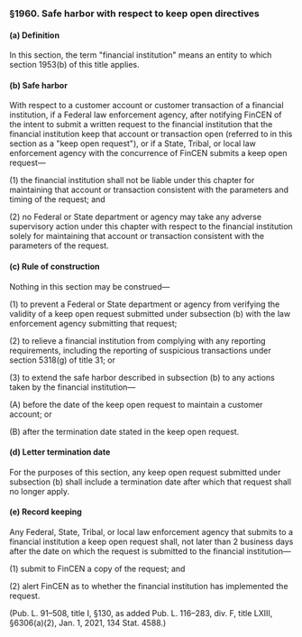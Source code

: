 ### §1960. Safe harbor with respect to keep open directives ###

#### (a) Definition ####

In this section, the term "financial institution" means an entity to which section 1953(b) of this title applies.

#### (b) Safe harbor ####

With respect to a customer account or customer transaction of a financial institution, if a Federal law enforcement agency, after notifying FinCEN of the intent to submit a written request to the financial institution that the financial institution keep that account or transaction open (referred to in this section as a "keep open request"), or if a State, Tribal, or local law enforcement agency with the concurrence of FinCEN submits a keep open request—

(1) the financial institution shall not be liable under this chapter for maintaining that account or transaction consistent with the parameters and timing of the request; and

(2) no Federal or State department or agency may take any adverse supervisory action under this chapter with respect to the financial institution solely for maintaining that account or transaction consistent with the parameters of the request.

#### (c) Rule of construction ####

Nothing in this section may be construed—

(1) to prevent a Federal or State department or agency from verifying the validity of a keep open request submitted under subsection (b) with the law enforcement agency submitting that request;

(2) to relieve a financial institution from complying with any reporting requirements, including the reporting of suspicious transactions under section 5318(g) of title 31; or

(3) to extend the safe harbor described in subsection (b) to any actions taken by the financial institution—

(A) before the date of the keep open request to maintain a customer account; or

(B) after the termination date stated in the keep open request.

#### (d) Letter termination date ####

For the purposes of this section, any keep open request submitted under subsection (b) shall include a termination date after which that request shall no longer apply.

#### (e) Record keeping ####

Any Federal, State, Tribal, or local law enforcement agency that submits to a financial institution a keep open request shall, not later than 2 business days after the date on which the request is submitted to the financial institution—

(1) submit to FinCEN a copy of the request; and

(2) alert FinCEN as to whether the financial institution has implemented the request.

(Pub. L. 91–508, title I, §130, as added Pub. L. 116–283, div. F, title LXIII, §6306(a)(2), Jan. 1, 2021, 134 Stat. 4588.)